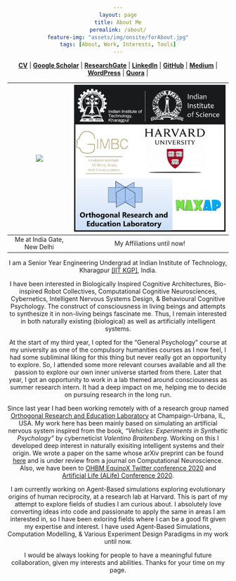 ```yaml
---
layout: page
title: About Me
permalink: /about/
feature-img: "assets/img/onsite/forAbout.jpg"
tags: [About, Work, Interests, Tools]
---
```


<head> 
        <style> 
            body { 
                text-align:center; 
            }
        </style> 

</head> 

<a href="https://drive.google.com/file/d/1tLMWNYgSdBTHX2qoYpzDAGhRV8pWJepd/view?usp=sharing" target="_blank"><b>CV</b></a>    |   <a href="https://scholar.google.com/citations?user=FTCbGjoAAAAJ&hl=en" target="_blank"><b>Google Scholar</b></a>  |   <a href="https://www.researchgate.net/profile/Ankit_Gupta93" target="_blank"><b>ResearchGate</b></a>  |   <a href="https://www.linkedin.com/in/ankiitgupta7/" target="_blank"><b>LinkedIn</b></a>  |   <a href="https://github.com/ankiitgupta7" target="_blank"><b>GitHub</b></a>  |   <a href="https://medium.com/@ankiitgupta7" target="_blank"><b>Medium</b></a>  |   <a href="https://ankiitgupta7.wordpress.com/" target="_blank"><b>WordPress</b></a>  | <a href="https://www.quora.com/profile/Ankit-Gupta-1695" target="_blank"><b>Quora</b></a>  | 

![](https://avatars3.githubusercontent.com/u/25341569?s=460&u=295da8eee2df232778c0b6c18fef0828a2137e01&v=4)  |  ![](https://github.com/ankiitgupta7/ankiitgupta7.github.io/blob/master/assets/img/onsite/affiliations.png?raw=true)
:-------------------------:|:-------------------------:
Me at India Gate, New Delhi             |   My Affiliations until now!

I am a Senior Year Engineering Undergrad at Indian Institute of Technology, Kharagpur <a href="http://www.iitkgp.ac.in/" target="_blank">[IIT KGP]</a>, India.


I have been interested in Biologically Inspired Cognitive Architectures, Bio-inspired Robot Collectives, Computational Cognitive Neurosciences, Cybernetics, Intelligent Nervous Systems Design, & Behavioural Cognitive Psychology. The construct of consciousness in living beings and attempts to synthesize it in non-living beings fascinate me. Thus, I remain interested in both naturally existing (biological) as well as artificially intelligent systems. 

At the start of my third year, I opted for the “General Psychology” course at my university as one of the compulsory humanities courses as I now feel, I had some subliminal liking for this thing but never really got an opportunity to explore. So, I attended some more relevant courses available and all the passion to explore our own inner universe started from there. Later that year, I got an opportunity to work in a lab themed around consciousness as summer research intern. It had a deep impact on me, helping me to decide on pursuing research in the long run.

Since last year I had been working remotely with of a research group named [Orthogonal Research and Education Laboratory](https://orthogonal-research.weebly.com/) at Champaign-Urbana, IL, USA. My work here has been mainly based on simulating an artificial nervous system inspired from the book, *“Vehicles: Experiments in Synthetic Psychology”* by cyberneticist *Valentino Braitenberg*. Working on this I developed deep interest in naturally exisiting intelligent systems and their origin. We wrote a paper on the same whose arXiv preprint can be found [here](https://arxiv.org/abs/2003.07689) and is under review from a journal on Computational Neuroscience. Also, we have been to [OHBM EquinoX Twitter conference 2020](https://twitter.com/OHBMequinoX/status/1241012923755102212) and [Artificial Life (ALife) Conference 2020](https://www.irit.fr/devonn/2020/07/13/alicea.html).

I am currently working on Agent-Based simulations exploring evolutionary origins of human reciprocity, at a research lab at Harvard. This is part of my attempt to explore fields of studies I am curious about. I absolutely love converting ideas into code and passionate to apply the same in areas I am interested in, so I have been exloring fields where I can be a good fit given my expertise and interest. I have used Agent-Based Simulations, Computation Modelling, & Various Experiment Design Paradigms in my work until now. 

I would be always looking for people to have a meaningful future collaboration, given my interests and abilities. Thanks for your time on my page.